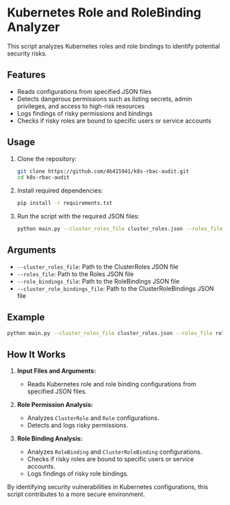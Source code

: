 # Kubernetes Role and RoleBinding Analyzer

This script analyzes Kubernetes roles and role bindings to identify potential security risks.

## Features

- Reads configurations from specified JSON files
- Detects dangerous permissions such as listing secrets, admin privileges, and access to high-risk resources
- Logs findings of risky permissions and bindings
- Checks if risky roles are bound to specific users or service accounts

## Usage

1. Clone the repository:

   ```sh
   git clone https://github.com/4b415941/k8s-rbac-audit.git
   cd k8s-rbac-audit
   ```

2. Install required dependencies:

   ```sh
   pip install -r requirements.txt
   ```

3. Run the script with the required JSON files:

   ```sh
   python main.py --cluster_roles_file cluster_roles.json --roles_file roles.json --role_bindings_file role_bindings.json --cluster_role_bindings_file cluster_role_bindings.json
   ```

## Arguments

- `--cluster_roles_file`: Path to the ClusterRoles JSON file
- `--roles_file`: Path to the Roles JSON file
- `--role_bindings_file`: Path to the RoleBindings JSON file
- `--cluster_role_bindings_file`: Path to the ClusterRoleBindings JSON file

## Example

```sh
python main.py --cluster_roles_file cluster_roles.json --roles_file roles.json --role_bindings_file role_bindings.json --cluster_role_bindings_file cluster_role_bindings.json
```

## How It Works

1. **Input Files and Arguments:**
   - Reads Kubernetes role and role binding configurations from specified JSON files.

2. **Role Permission Analysis:**
   - Analyzes `ClusterRole` and `Role` configurations.
   - Detects and logs risky permissions.

3. **Role Binding Analysis:**
   - Analyzes `RoleBinding` and `ClusterRoleBinding` configurations.
   - Checks if risky roles are bound to specific users or service accounts.
   - Logs findings of risky role bindings.

By identifying security vulnerabilities in Kubernetes configurations, this script contributes to a more secure environment.
